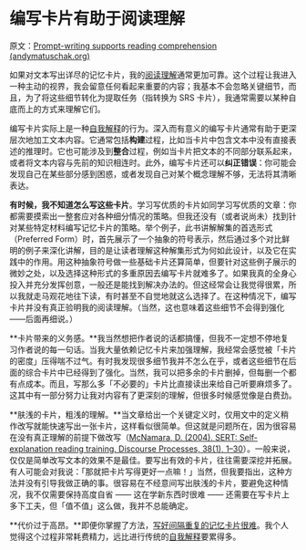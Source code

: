# 编写卡片有助于阅读理解

原文：[Prompt-writing supports reading comprehension (andymatuschak.org)](https://notes.andymatuschak.org/zSv7fL6SRMchq1bvuoQjrxz)

如果对文本写出详尽的记忆卡片，我的[阅读理解](https://notes.andymatuschak.org/zMybAxZcdkJHKSATuSZbEhz)通常更加可靠。这个过程让我进入一种主动的视界，我会留意任何看起来重要的内容；我基本不会忽略关键细节，而且，为了将这些细节转化为提取任务（指转换为 SRS 卡片），我通常需要以某种自底而上的方式来理解它们。

编写卡片实际上是一种[自我解释](https://notes.andymatuschak.org/zCQYRYZTQRmrR4bFGCzCMkR)的行为。深入而有意义的编写卡片通常有助于更深层次地加工文本内容。它通常包括**构建**过程，比如当卡片中包含文本中没有直接表述的推理时。它也可能涉及到**整合**过程，例如当卡片把文本的不同部分联系起来，或者将文本内容与先前的知识相连时。此外，编写卡片还可以**纠正错误**：你可能会发现自己在某些部分感到困惑，或者发现自己对某个概念理解不够，无法将其清晰表达。

**有时候，我不知道怎么写这些卡片**。学习写优质的卡片如同学习写优质的文章：你都需要摸索出一整套应对各种细分情况的策略。但我还没有（或者说尚未）找到针对某些特定材料编写记忆卡片的策略。举个例子，此书讲解解集的首选形式（Preferred Form）时，首先展示了一个抽象的符号表示，然后通过多个对比鲜明的例子来深化讲解，目的是让读者理解这种解集形式为何如此设计，以及它在实践中的作用。用这种抽象符号做一些基础卡片还算简单，但要针对这些例子展示的微妙之处，以及选择这种形式的多重原因去编写卡片就难多了。如果我真的全身心投入并充分发挥创意，一般还是能找到解决办法的。但这经常会让我觉得很累，所以我就走马观花地往下读，有时甚至不自觉地就这么选择了。在这种情况下，编写卡片并没有真正验明我的阅读理解。（当然，这也意味着这些细节不会得到强化——后面再细说。）

**卡片带来的义务感。**我当然想把作者说的话都搞懂，但我不一定想不停地复习作者说的每一句话。当我大量依赖记忆卡片来加强理解，我经常会感觉被「卡片的密度」压得喘不过气。有时我发现很多细节我并不怎么在乎，或者这些细节在后面的综合卡片中已经得到了强化。当然，我可以把多余的卡片删掉，但每删一个都有点成本。而且，写那么多「不必要的」卡片比直接读出来给自己听要麻烦多了。这其中有一部分努力让我对内容有了更深刻的理解，但很多时候感觉像是白费劲。

**肤浅的卡片，粗浅的理解。**当文章给出一个关键定义时，仅用文中的定义稍作改写就能快速写出一张卡片，这样看似很简单。但这就是问题所在，因为很容易在没有真正理解的前提下做改写（[McNamara, D. (2004). SERT: Self-explanation reading training. Discourse Processes, 38(1), 1–30](https://notes.andymatuschak.org/z7FLRWQNjaUQSvRQJYiqNQm)）。一般来说，仅仅是简单改写文本的效果不是最佳。要写出有效的卡片，往往需要深挖并拓展。有人可能会对我说：「那就把卡片写得更好一点嘛！」当然，但我要指出，这种方法并没有引导我做正确的事。很容易在不经意间写出肤浅的卡片，要避免这种情况，我不仅需要保持高度自省 —— 这在学新东西时很难 —— 还需要在写卡片上多下工夫，但「值不值」这么做，我并不总能确定。

**代价过于高昂。**即便你掌握了方法，[写好间隔重复的记忆卡片很难](https://notes.andymatuschak.org/z3ntJ7w9C3uapYp1m3gy2EK6PN788guzEoUNN)。我个人觉得这个过程非常耗费精力，远比进行传统的[自我解释](https://notes.andymatuschak.org/zCQYRYZTQRmrR4bFGCzCMkR)要累得多。